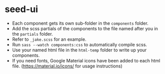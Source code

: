 # seed-ui

- Each component gets its own sub-folder in the `components` folder.
- Add the scss partials of the components to the file named after you in the `partials` folder.
- Refer to `_jake.scss` for an example.
- Run `sass --watch components:css` to automatically compile scss.
- Use your named html file in the `html-temp` folder to write up your components.
- If you need fonts, Google Material icons have been added to each html file. (https://material.io/icons/ for usage instructions)
